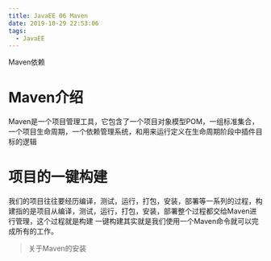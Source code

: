 ```yaml
---
title: JavaEE 06 Maven
date: 2019-10-29 22:53:06
tags:
  - JavaEE
---
```

Maven依赖
<!--more-->
# Maven介绍
Maven是一个项目管理工具，它包含了一个项目对象模型POM，一组标准集合，一个项目生命周期，一个依赖管理系统，和用来运行定义在生命周期阶段中插件目标的逻辑

# 项目的一键构建
我们的项目往往要经历编译，测试，运行，打包，安装，部署等一系列的过程，构建指的是项目从编译，测试，运行，打包，安装，部署整个过程都交给Maven进行管理，这个过程就是构建
一键构建其实就是我们使用一个Maven命令就可以完成所有的工作。

> 关于Maven的安装
